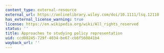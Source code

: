 ```yaml
---
content_type: external-resource
external_url: https://onlinelibrary.wiley.com/doi/10.1111/lsq.12110
has_external_license_warning: true
license: https://en.wikipedia.org/wiki/All_rights_reserved
status: ''
title: Approaches to studying policy representation
uid: ccd08245-729f-4034-be67-cb6f560841b4
wayback_url: ''
---
```

